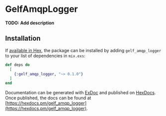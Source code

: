 # GelfAmqpLogger

**TODO: Add description**

## Installation

If [available in Hex](https://hex.pm/docs/publish), the package can be installed
by adding `gelf_amqp_logger` to your list of dependencies in `mix.exs`:

```elixir
def deps do
  [
    {:gelf_amqp_logger, "~> 0.1.0"}
  ]
end
```

Documentation can be generated with [ExDoc](https://github.com/elixir-lang/ex_doc)
and published on [HexDocs](https://hexdocs.pm). Once published, the docs can
be found at [https://hexdocs.pm/gelf_amqp_logger](https://hexdocs.pm/gelf_amqp_logger).

